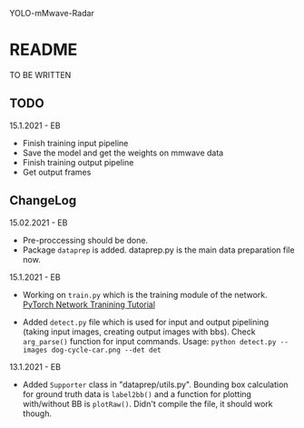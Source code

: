 YOLO-mMwave-Radar

# README

TO BE WRITTEN

## TODO

15.1.2021 - EB
- Finish training input pipeline
- Save the model and get the weights on mmwave data
- Finish training output pipeline
- Get output frames

## ChangeLog

15.02.2021 - EB
- Pre-proccessing should be done.
- Package ``dataprep`` is added. dataprep.py is the main data preparation file now.

15.1.2021 - EB
- Working on ``train.py`` which is the training module of the network.\
[PyTorch Network Tranining Tutorial](https://pytorch.org/tutorials/beginner/blitz/cifar10_tutorial.html)

- Added ``detect.py`` file which is used for input and output pipelining (taking input images, creating output images with bbs). Check ``arg_parse()`` function for input commands. Usage:
``python detect.py --images dog-cycle-car.png --det det``

13.1.2021 - EB
- Added ``Supporter`` class in "dataprep/utils.py". Bounding box calculation for ground truth data is ``label2bb()`` and a function for plotting with/without BB is ``plotRaw()``. Didn't compile the file, it should work though.